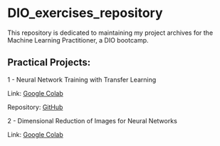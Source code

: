 # DIO_exercises_repository

This repository is dedicated to maintaining my project archives for the Machine Learning Practitioner, a DIO bootcamp.

## Practical Projects:

1 - Neural Network Training with Transfer Learning

Link: [Google Colab](https://colab.research.google.com/drive/1C43rlhMMhycuIfFduNh_4dGf5X8UULxB?usp=sharing)

Repository: [GitHub](https://github.com/Ikirior/transfer_learning_exercise)

2 - Dimensional Reduction of Images for Neural Networks

Link: [Google Colab](https://colab.research.google.com/drive/1JnoVEYct4jdN6jZdkOJfFSDnMVBtfdTp?usp=sharing)
